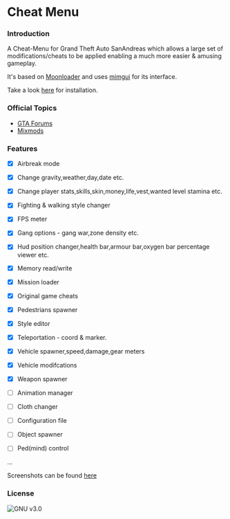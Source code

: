 # Cheat Menu

### Introduction

A Cheat-Menu for Grand Theft Auto SanAndreas which allows a large set of modifications/cheats to be applied enabling a much more easier & amusing gameplay.

It's based on [Moonloader](https://gtaforums.com/topic/890987-moonloader/) and uses [mimgui](https://github.com/THE-FYP/mimgui) for its interface.

Take a look [here](https://github.com/inanahammad/Cheat-Menu/wiki/Installation) for installation.
### Official Topics

- [GTA Forums](https://gtaforums.com/topic/930023-mooncheat-menu/)
- [Mixmods](https://forum.mixmods.com.br/f5-scripts-codigos/t1777-lua-cheat-menu)


### Features

- [x] Airbreak mode
- [x] Change gravity,weather,day,date etc.
- [x] Change player stats,skills,skin,money,life,vest,wanted level stamina etc.
- [x] Fighting & walking style changer
- [x] FPS meter
- [x] Gang options - gang war,zone density etc.
- [x] Hud position changer,health bar,armour bar,oxygen bar percentage viewer etc.
- [x] Memory read/write
- [x] Mission loader
- [x] Original game cheats
- [x] Pedestrians spawner
- [x] Style editor
- [x] Teleportation - coord & marker.
- [x] Vehicle spawner,speed,damage,gear meters
- [x] Vehicle modifcations
- [x] Weapon spawner

- [ ] Animation manager
- [ ] Cloth changer
- [ ] Configuration file 
- [ ] Object spawner
- [ ] Ped(mind) control

...

Screenshots can be found [here](https://forum.mixmods.com.br/f5-scripts-codigos/t1777-lua-cheat-menu#p13262)


### License
![GNU v3.0](https://img.shields.io/badge/license-GNU-blue.svg?style=flat)

 

